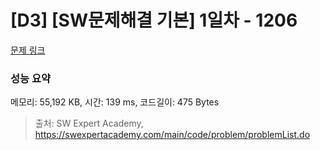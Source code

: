 # [D3] [SW문제해결 기본] 1일차 - 1206

[문제 링크](https://swexpertacademy.com/main/code/problem/problemDetail.do?problemLevel=3&contestProbId=AV134DPqAA8CFAYh&categoryId=AV134DPqAA8CFAYh&categoryType=CODE&problemTitle=&orderBy=RECOMMEND_COUNT&selectCodeLang=PYTHON&select-1=3&pageSize=10&pageIndex=1) 

### 성능 요약

메모리: 55,192 KB, 시간: 139 ms, 코드길이: 475 Bytes



> 출처: SW Expert Academy, https://swexpertacademy.com/main/code/problem/problemList.do
